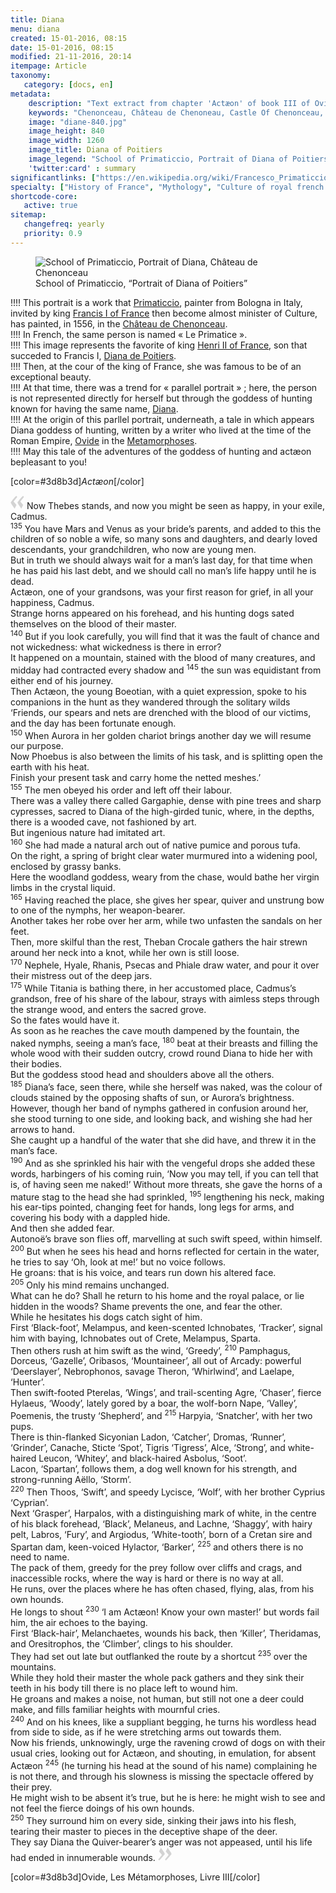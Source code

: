 ```yaml
---
title: Diana
menu: diana
created: 15-01-2016, 08:15
date: 15-01-2016, 08:15
modified: 21-11-2016, 20:14
itempage: Article
taxonomy:
   category: [docs, en]
metadata:
    description: "Text extract from chapter 'Actæon' of book III of Ovid's Metamorphoses and used by painter Francesco Primaticcio to realise the portrait of Diana of Poitiers exposed in the Castle of Chenonceau"
    keywords: "Chenonceau, Château de Chenoneau, Castle Of Chenonceau, Le Primatice, Primaticcio, Diana de Poitiers, Diana of Poitiers, Ovid, The Metamorphoses, Actæon, Acteon"
    image: "diane-840.jpg"
    image_height: 840
    image_width: 1260
    image_title: Diana of Poitiers
    image_legend: "School of Primaticcio, Portrait of Diana of Poitiers"
    'twitter:card' : summary
significantlinks: ["https://en.wikipedia.org/wiki/Francesco_Primaticcio", "https://en.wikipedia.org/wiki/Diane_de_Poitiers", "https://en.wikipedia.org/wiki/Henry_II_of_France"]
specialty: ["History of France", "Mythology", "Culture of royal french court", "Litterature of the Roman Empire", "Roman Imperial Litterature"]
shortcode-core:
   active: true
sitemap:
   changefreq: yearly
   priority: 0.9
---
```

<figure><picture>
<source sizes="(max-width: 767px) 98vw, 52vw" srcset="
/user/sites/docs/pages/01.reference/03.chateaux-de-la-loire/02.chenonceau/01.diane/diane-280.webp 280w,
/user/sites/docs/pages/01.reference/03.chateaux-de-la-loire/02.chenonceau/01.diane/diane-380.webp 380w,
/user/sites/docs/pages/01.reference/03.chateaux-de-la-loire/02.chenonceau/01.diane/diane-480.webp 480w,
/user/sites/docs/pages/01.reference/03.chateaux-de-la-loire/02.chenonceau/01.diane/diane-640.webp 640w,
/user/sites/docs/pages/01.reference/03.chateaux-de-la-loire/02.chenonceau/01.diane/diane-840.webp 840w" type="image/webp">
<img src="/user/sites/docs/pages/01.reference/03.chateaux-de-la-loire/02.chenonceau/01.diane/diane-840.jpg" sizes="(max-width: 767px) 98vw, 52vw" srcset="
/user/sites/docs/pages/01.reference/03.chateaux-de-la-loire/02.chenonceau/01.diane/diane-280.jpg 280w,
/user/sites/docs/pages/01.reference/03.chateaux-de-la-loire/02.chenonceau/01.diane/diane-380.jpg 380w,
/user/sites/docs/pages/01.reference/03.chateaux-de-la-loire/02.chenonceau/01.diane/diane-480.jpg 480w,
/user/sites/docs/pages/01.reference/03.chateaux-de-la-loire/02.chenonceau/01.diane/diane-640.jpg 640w,
/user/sites/docs/pages/01.reference/03.chateaux-de-la-loire/02.chenonceau/01.diane/diane_840.jpp 840w" title="School of Primaticcio, Portrait of Diana, Château de Chenonceau" alt="School of Primaticcio, Portrait of Diana, Château de Chenonceau" class="class-diane-img">
</picture><figcaption>School of Primaticcio, “Portrait of Diana of Poitiers”</figcaption></figure>

!!!! This portrait is a work that [Primaticcio][2], painter from Bologna in Italy, invited by king [Francis I of France][1] then become almost minister of Culture, has painted, in 1556, in the [Château de Chenonceau][3].  
!!!! In French, the same person is named « Le Primatice ».  
!!!! This image represents the favorite of king [Henri II of France][4], son that succeded to Francis I, [Diana de Poitiers][5].  
!!!! Then, at the cour of the king of France, she was famous to be of an exceptional beauty.  
!!!! At that time, there was a trend for « parallel portrait » ; here, the person is not represented directly for herself but through the goddess of hunting known for having the same name, [Diana][6].  
!!!! At the origin of this parllel portrait, underneath, a tale in which appears Diana goddess of hunting, written by a writer who lived at the time of the Roman Empire, [Ovide][7] in the [Metamorphoses][8].  
!!!! May this tale of the adventures of the goddess of hunting and actæon bepleasant to you!

[color=#3d8b3d]*Actæon*[/color]

<span><svg id="quotesleft" xmlns="http://www.w3.org/2000/svg" version="1" width="22px" height="22px" viewBox="0 0 78 78" fill="lightgrey" opacity="1"><path d="M76.5 9.0009L57.0898 32.605c-.88226 1.10283-.88226 1.54397-.88226 1.76454 0 1.10286 1.76455 3.30857 2.8674 4.632l13.0167 14.99877L61.50123 74.9545 50.4727 59.51456c-2.87047-3.97028-10.80793-15.88413-10.80793-19.19267 0-1.76458.6617-2.4263 6.6171-9.7051C60.8395 12.74754 63.04522 10.98297 70.98575 3.0455L76.5 9.00092zm-38.16172 0L18.9281 32.605c-.88228 1.10283-.88228 1.54397-.88228 1.76454 0 1.10286 1.76457 3.30857 2.86742 4.632L33.92688 54.0003 23.3395 74.9545 12.30793 59.51456C9.44053 55.54428 1.5 43.63043 1.5 40.3219c0-1.76458.6617-2.4263 6.6171-9.7051C22.67475 12.74754 24.88043 10.98297 32.82097 3.0455l5.51732 5.9554z"/></svg></span>
Now Thebes stands, and now you might be seen as happy, in your exile, Cadmus.  
<sup>135</sup> You have Mars and Venus as your bride’s parents, and added to this the children of so noble a wife, so many sons and daughters, and dearly loved descendants, your grandchildren, who now are young men.  
But in truth we should always wait for a man’s last day, for that time when he has paid his last debt, and we should call no man’s life happy until he is dead.  
Actæon, one of your grandsons, was your first reason for grief, in all your happiness, Cadmus.  
Strange horns appeared on his forehead, and his hunting dogs sated themselves on the blood of their master.  
<sup>140</sup> But if you look carefully, you will find that it was the fault of chance and not wickedness: what wickedness is there in error?  
It happened on a mountain, stained with the blood of many creatures, and midday had contracted every shadow and <sup>145</sup> the sun was equidistant from either end of his journey.  
Then Actæon, the young Boeotian, with a quiet expression, spoke to his companions in the hunt as they wandered through the solitary wilds ‘Friends, our spears and nets are drenched with the blood of our victims, and the day has been fortunate enough.  
<sup>150</sup> When Aurora in her golden chariot brings another day we will resume our purpose.  
Now Phoebus is also between the limits of his task, and is splitting open the earth with his heat.  
Finish your present task and carry home the netted meshes.’  
<sup>155</sup> The men obeyed his order and left off their labour.  
There was a valley there called Gargaphie, dense with pine trees and sharp cypresses, sacred to Diana of the high-girded tunic, where, in the depths, there is a wooded cave, not fashioned by art.  
But ingenious nature had imitated art.  
<sup>160</sup> She had made a natural arch out of native pumice and porous tufa.  
On the right, a spring of bright clear water murmured into a widening pool, enclosed by grassy banks.  
Here the woodland goddess, weary from the chase, would bathe her virgin limbs in the crystal liquid.  
<sup>165</sup> Having reached the place, she gives her spear, quiver and unstrung bow to one of the nymphs, her weapon-bearer.  
Another takes her robe over her arm, while two unfasten the sandals on her feet.  
Then, more skilful than the rest, Theban Crocale gathers the hair strewn around her neck into a knot, while her own is still loose.  
<sup>170</sup> Nephele, Hyale, Rhanis, Psecas and Phiale draw water, and pour it over their mistress out of the deep jars.  
<sup>175</sup> While Titania is bathing there, in her accustomed place, Cadmus’s grandson, free of his share of the labour, strays with aimless steps through the strange wood, and enters the sacred grove.  
So the fates would have it.  
As soon as he reaches the cave mouth dampened by the fountain, the naked nymphs, seeing a man’s face, <sup>180</sup> beat at their breasts and filling the whole wood with their sudden outcry, crowd round Diana to hide her with their bodies.  
But the goddess stood head and shoulders above all the others.  
<sup>185</sup> Diana’s face, seen there, while she herself was naked, was the colour of clouds stained by the opposing shafts of sun, or Aurora’s brightness.  
However, though her band of nymphs gathered in confusion around her, she stood turning to one side, and looking back, and wishing she had her arrows to hand.  
She caught up a handful of the water that she did have, and threw it in the man’s face.  
<sup>190</sup> And as she sprinkled his hair with the vengeful drops she added these words, harbingers of his coming ruin, ‘Now you may tell, if you can tell that is, of having seen me naked!’ Without more threats, she gave the horns of a mature stag to the head she had sprinkled, <sup>195</sup> lengthening his neck, making his ear-tips pointed, changing feet for hands, long legs for arms, and covering his body with a dappled hide.  
And then she added fear.  
Autonoë’s brave son flies off, marvelling at such swift speed, within himself.  
<sup>200</sup> But when he sees his head and horns reflected for certain in the water, he tries to say ‘Oh, look at me!’ but no voice follows.  
He groans: that is his voice, and tears run down his altered face.  
<sup>205</sup> Only his mind remains unchanged.  
What can he do? Shall he return to his home and the royal palace, or lie hidden in the woods? Shame prevents the one, and fear the other.  
While he hesitates his dogs catch sight of him.  
First ‘Black-foot’, Melampus, and keen-scented Ichnobates, ‘Tracker’, signal him with baying, Ichnobates out of Crete, Melampus, Sparta.  
Then others rush at him swift as the wind, ‘Greedy’, <sup>210</sup> Pamphagus, Dorceus, ‘Gazelle’, Oribasos, ‘Mountaineer’, all out of Arcady: powerful ‘Deerslayer’, Nebrophonos, savage Theron, ‘Whirlwind’, and Laelape, ‘Hunter’.  
Then swift-footed Pterelas, ‘Wings’, and trail-scenting Agre, ‘Chaser’, fierce Hylaeus, ‘Woody’, lately gored by a boar, the wolf-born Nape, ‘Valley’, Poemenis, the trusty ‘Shepherd’, and <sup>215</sup> Harpyia, ‘Snatcher’, with her two pups.  
There is thin-flanked Sicyonian Ladon, ‘Catcher’, Dromas, ‘Runner’, ‘Grinder’, Canache, Sticte ‘Spot’, Tigris ‘Tigress’, Alce, ‘Strong’, and white-haired Leucon, ‘Whitey’, and black-haired Asbolus, ‘Soot’.  
Lacon, ‘Spartan’, follows them, a dog well known for his strength, and strong-running Aëllo, ‘Storm’.  
<sup>220</sup> Then Thoos, ‘Swift’, and speedy Lycisce, ‘Wolf’, with her brother Cyprius ‘Cyprian’.  
Next ‘Grasper’, Harpalos, with a distinguishing mark of white, in the centre of his black forehead, ‘Black’, Melaneus, and Lachne, ‘Shaggy’, with hairy pelt, Labros, ‘Fury’, and Argiodus, ‘White-tooth’, born of a Cretan sire and Spartan dam, keen-voiced Hylactor, ‘Barker’, <sup>225</sup> and others there is no need to name.  
The pack of them, greedy for the prey follow over cliffs and crags, and inaccessible rocks, where the way is hard or there is no way at all.  
He runs, over the places where he has often chased, flying, alas, from his own hounds.  
He longs to shout <sup>230</sup> ‘I am Actæon! Know your own master!’ but words fail him, the air echoes to the baying.  
First ‘Black-hair’, Melanchaetes, wounds his back, then ‘Killer’, Theridamas, and Oresitrophos, the ‘Climber’, clings to his shoulder.  
They had set out late but outflanked the route by a shortcut <sup>235</sup> over the mountains.  
While they hold their master the whole pack gathers and they sink their teeth in his body till there is no place left to wound him.  
He groans and makes a noise, not human, but still not one a deer could make, and fills familiar heights with mournful cries.  
<sup>240</sup> And on his knees, like a suppliant begging, he turns his wordless head from side to side, as if he were stretching arms out towards them.  
Now his friends, unknowingly, urge the ravening crowd of dogs on with their usual cries, looking out for Actæon, and shouting, in emulation, for absent Actæon <sup>245</sup> (he turning his head at the sound of his name) complaining he is not there, and through his slowness is missing the spectacle offered by their prey.  
He might wish to be absent it’s true, but he is here: he might wish to see and not feel the fierce doings of his own hounds.  
<sup>250</sup> They surround him on every side, sinking their jaws into his flesh, tearing their master to pieces in the deceptive shape of the deer.  
They say Diana the Quiver-bearer’s anger was not appeased, until his life had ended in innumerable wounds. <span><svg id="quotesright" xmlns="http://www.w3.org/2000/svg" version="1" width="22px" height="22px" viewBox="0 0 78 78" fill="lightgrey" opacity="1"><path d="M1.5 68.9991L20.9102 45.395c.88226-1.10283.88226-1.54397.88226-1.76454 0-1.10286-1.76455-3.30857-2.8674-4.632L5.90836 23.9997 16.49877 3.0455 27.5273 18.48544c2.87047 3.97028 10.80793 15.88413 10.80793 19.19267 0 1.76458-.6617 2.4263-6.6171 9.7051C17.1605 65.25246 14.95478 67.01703 7.01425 74.9545L1.5 68.99908zm38.16172 0L59.0719 45.395c.88228-1.10283.88228-1.54397.88228-1.76454 0-1.10286-1.76457-3.30857-2.86742-4.632L44.07312 23.9997 54.6605 3.0455l11.03157 15.43992C68.55947 22.45572 76.5 34.36957 76.5 37.6781c0 1.76458-.6617 2.4263-6.6171 9.7051C55.32526 65.25246 53.11957 67.01703 45.17904 74.9545l-5.51732-5.9554z"/></svg></span>

[color=#3d8b3d]Ovide, Les Métamorphoses, Livre III[/color]  

[1]: https://en.wikipedia.org/wiki/Francis_I_of_France "https://en.wikipedia.org/wiki/Francis_I_of_France"
[2]: https://en.wikipedia.org/wiki/Francesco_Primaticcio "https://en.wikipedia.org/wiki/Francesco_Primaticcio"
[3]: https://en.wikipedia.org/wiki/Ch%C3%A2teau_de_Chenonceau "https://en.wikipedia.org/wiki/Château_de_Chenonceau"
[4]: https://en.wikipedia.org/wiki/Henry_II_of_France "https://en.wikipedia.org/wiki/Henry_II_of_France"
[5]: https://en.wikipedia.org/wiki/Diane_de_Poitiers "https://en.wikipedia.org/wiki/Diane_de_Poitiers"
[6]: https://en.wikipedia.org/wiki/Diana_(mythology) "https://en.wikipedia.org/wiki/Diana_(mythology)"
[7]: https://en.wikipedia.org/wiki/Ovid "https://en.wikipedia.org/wiki/Ovid"
[8]: https://en.wikipedia.org/wiki/Metamorphoses "https://en.wikipedia.org/wiki/Metamorphoses"